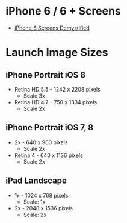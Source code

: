 
# iPhone 6 / 6 + Screens

* [iPhone 6 Screens Demystified](http://www.paintcodeapp.com/news/iphone-6-screens-demystified)

# Launch Image Sizes

## iPhone Portrait iOS 8

* Retina HD 5.5 - 1242 x 2208 pixels
    * Scale 3x
* Retina HD 4.7 - 750 x 1334 pixels
    * Scale 2x

## iPhone Portrait iOS 7, 8

* 2x - 640 x 960 pixels
    * Scale 2x
* Retina 4 - 640 x 1136 pixels
    * Scale 2x
    
## iPad Landscape

* 1x - 1024 x 768 pixels
    * Scale: 1x
* 2x - 2048 x 1536 pixels
    * Scale: 2x
